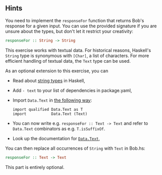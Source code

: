 ## Hints

You need to implement the `responseFor` function that returns Bob's response
for a given input. You can use the provided signature if you are unsure
about the types, but don't let it restrict your creativity:

```haskell
responseFor :: String -> String
```

This exercise works with textual data. For historical reasons, Haskell's
`String` type is synonymous with `[Char]`, a list of characters. For more
efficient handling of textual data, the `Text` type can be used.

As an optional extension to this exercise, you can

- Read about [string types](https://haskell-lang.org/tutorial/string-types) in Haskell,
- Add `- text` to your list of dependencies in package.yaml,
- Import `Data.Text` in [the following way](https://hackernoon.com/4-steps-to-a-better-imports-list-in-haskell-43a3d868273c):

      import qualified Data.Text as T
      import           Data.Text (Text)

- You can now write e.g. `responseFor :: Text -> Text` and refer to `Data.Text` combinators as e.g. `T.isSuffixOf`.
- Look up the documentation for [`Data.Text`](https://hackage.haskell.org/package/text-1.2.3.1/docs/Data-Text.html),

You can then replace all occurrences of `String` with `Text` in Bob.hs:

```haskell
responseFor :: Text -> Text
```

This part is entirely optional.

